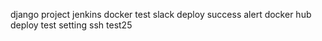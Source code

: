 django project jenkins docker test
slack deploy success alert
docker hub deploy test setting
ssh test25
